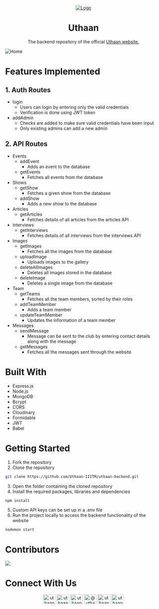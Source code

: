 <div id="top"></div>

<div align="center">
  <a href="https://www.uthaan.org/">
    <img src="https://user-images.githubusercontent.com/78133928/139945559-b8ab9b6b-b818-4de4-855f-e0a9a647d75b.png" alt="Logo">
  </a>

  <h1 align="center">Uthaan</h1>

  <p align="center">
    The backend repository of the official
    <a href="https://www.uthaan.org/">
    Uthaan website.
  </a>
  </p>
</div>

![Home](https://user-images.githubusercontent.com/78133928/140557019-b677dd15-e040-4726-9920-923aa8961dd3.png)

<!-- FEATURES IMPLEMENTED -->

# Features Implemented

## 1. Auth Routes

- login
  - Users can login by entering only the valid credentials
  - Verification is done using JWT token
- addAdmin
  - Checks are added to make sure valid credentials have been input
  - Only existing admins can add a new admin

## 2. API Routes

- Events
  - addEvent
    - Adds an event to the database
  - getEvents
    - Fetches all events from the database
- Shows
  - getShow
    - Fetches a given show from the database
  - addShow
    - Adds a new show to the database
- Articles
  - getArticles
    - Fetches details of all articles from the articles API
- Interviews
  - getInterviews
    - Fetches details of all interviews from the interviews API
- Images
  - getImages
    - Fetches all the images from the database
  - uploadImage
    - Uploads images to the gallery
  - deleteAllImages
    - Deletes all images stored in the database
  - deleteImage
    - Deletes a single image from the database
- Team
  - getTeams
    - Fetches all the team members, sorted by their roles
  - addTeamMember
    - Adds a team member
  - updateTeamMember
    - Updates the information of a team member
- Messages
  - sendMessage
    - Message can be sent to the club by entering contact details along with the message
  - getMessages
    - Fetches all the messages sent through the website

<!-- BUILT WITH -->

# Built With

- Express.js
- Node.js
- MongoDB
- Bcrypt
- CORS
- Cloudinary
- Formidable
- JWT
- Babel

<!-- GETTING STARTED -->

# Getting Started

1. Fork the repository
2. Clone the repository

```sh
git clone https://github.com/Uthaan-IIITM/uthaan-backend.git
```

3. Open the folder containing the cloned repository
4. Install the required packages, libraries and dependencies

```sh
npm install
```

5. Custom API keys can be set up in a .env file
6. Run the project locally to access the backend functionality of the website

```sh
nodemon start
```

<!--CONTRIBUTORS -->

# Contributors

<a href = "https://github.com/Uthaan-IIITM/uthaan-backend/graphs/contributors">
  <img src = "https://contrib.rocks/image?repo=Uthaan-IIITM/
uthaan-backend"/>
</a>

<!-- CONNECT WITH US -->

# Connect With Us

<div align="center">
<a href="https://github.com/Uthaan-IIITM" target="blank"><img align="center" src="https://raw.githubusercontent.com/rahuldkjain/github-profile-readme-generator/master/src/images/icons/Social/github.svg" alt="uthaan" height="30" width="40" /></a>
<a href="https://www.linkedin.com/company/uthaan-iiitm/" target="blank"><img align="center" src="https://raw.githubusercontent.com/rahuldkjain/github-profile-readme-generator/master/src/images/icons/Social/linked-in-alt.svg" alt="uthaan" height="30" width="40" /></a>
<a href="https://www.facebook.com/uthaaniiitmg/" target="blank"><img align="center" src="https://raw.githubusercontent.com/rahuldkjain/github-profile-readme-generator/master/src/images/icons/Social/facebook.svg" alt="uthaan" height="30" width="40" /></a>
<a href="https://medium.com/uthaan" target="blank"><img align="center" src="https://raw.githubusercontent.com/rahuldkjain/github-profile-readme-generator/master/src/images/icons/Social/medium.svg" alt="@uthaan" height="30" width="40" /></a>
<a href="https://www.instagram.com/uthaaniiitm/" target="blank"><img align="center" src="https://raw.githubusercontent.com/rahuldkjain/github-profile-readme-generator/master/src/images/icons/Social/instagram.svg" alt="uthaan" height="30" width="40" /></a>
<a href="https://www.youtube.com/c/UthaanIIITM/" target="blank"><img align="center" src="https://raw.githubusercontent.com/rahuldkjain/github-profile-readme-generator/master/src/images/icons/Social/youtube.svg" alt="uthaan" height="30" width="40" /></a>
</div>
